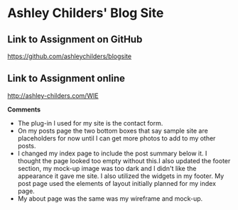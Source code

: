 # Ashley Childers' Blog Site

## Link to Assignment on GitHub
https://github.com/ashleychilders/blogsite

## Link to Assignment online
http://ashley-childers.com/WIE

**Comments**

- The plug-in I used for my site is the contact form.
- On my posts page the two bottom boxes that say sample site are placeholders for now until I can get more photos to add to my other posts.
- I changed my index page to include the post summary below it. I thought the page looked too empty without this.I also updated the footer section, my mock-up image was too dark and I didn't like the appearance it gave me site. I also utilized the widgets in my footer. My post page used the elements of layout initially planned for my index page.
- My about page was the same was my wireframe and mock-up.

